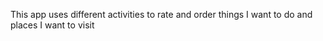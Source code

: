 This app uses different activities to rate and order things I want to do and places I want to visit
